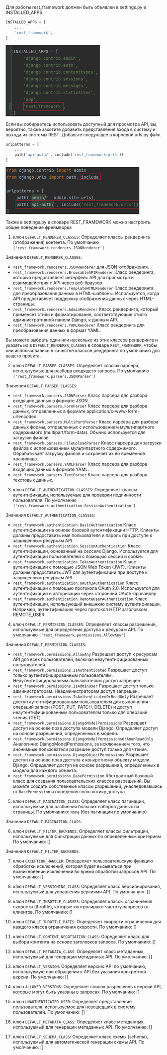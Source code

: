 Для работы rest_framework должен быть объявлен в settings.py в INSTALLED_APPS
```python
INSTALLED_APPS = [
    ...
    'rest_framework',
]
```
![img.png](img.png)

Если вы собираетесь использовать доступный для просмотра API, вы, вероятно, также захотите добавить представления входа 
в систему и выхода из системы REST. Добавьте следующее в корневой urls.py файл. 

```python
urlpatterns = [
    ...
    path('api-auth/', include('rest_framework.urls'))
]
```

![img_1.png](img_1.png)

Также в settings.py в словаре REST_FRAMEWORK можно настроить общее поведение фреймворка

1. ключ `DEFAULT_RENDERER_CLASSES`: Определяет классы рендеринга (отображения) контента. 
По умолчанию `['rest_framework.renderers.JSONRenderer']`

Значения `DEFAULT_RENDERER_CLASSES`:
   * `rest_framework.renderers.JSONRenderer` для JSON-отображения.
   * `rest_framework.renderers.BrowsableAPIRenderer` Класс рендеринга, который предоставляет интерфейс API для просмотра 
   и взаимодействия с API через веб-браузер
   * `rest_framework.renderers.TemplateHTMLRenderer` Класс рендеринга для преобразования данных в HTML-шаблоны. 
   Используется, когда API предоставляет поддержку отображения данных через HTML-страницы.
   * `rest_framework.renderers.AdminRenderer` Класс рендеринга, который применяет стили и форматирование, соответствующие 
   стилю административной панели Django, к данным API.
   * `rest_framework.renderers.YAMLRenderer` Класс рендеринга для преобразования данных в формат YAML.

Вы можете выбрать один или несколько из этих классов рендеринга и указать их в `DEFAULT_RENDERER_CLASSES` в словаре 
`REST_FRAMEWORK`, чтобы они использовались в качестве классов рендеринга по умолчанию для вашего проекта.

2. ключ `DEFAULT_PARSER_CLASSES`: Определяет классы парсера, используемые для разбора входящего запроса. 
По умолчанию `['rest_framework.parsers.JSONParser']`

Значения `DEFAULT_PARSER_CLASSES`:
   * `rest_framework.parsers.JSONParser` Класс парсера для разбора входящих данных в формате JSON.
   * `rest_framework.parsers.FormParser` Класс парсера для разбора данных, отправленных в формате application/x-www-form-urlencoded
   * `rest_framework.parsers.MultiPartParser` Класс парсера для разбора данных формы, отправленных с использованием 
мультипартного содержимого (multipart/form-data). Обычно используется для загрузки файлов
   * `rest_framework.parsers.FileUploadParser` Класс парсера для загрузки файлов с использованием мультипартного содержимого. 
Обрабатывает загрузку файлов и сохраняет их во временное хранилище.
   * `rest_framework.parsers.YAMLParser` Класс парсера для разбора входящих данных в формате YAML.
   * `rest_framework.parsers.TextParser` Класс парсера для разбора текстовых данных.

3. ключ `DEFAULT_AUTHENTICATION_CLASSES`: Определяет классы аутентификации, используемые для проверки подлинности пользователя.
По умолчанию `['rest_framework.authentication.SessionAuthentication']`

Значения `DEFAULT_AUTHENTICATION_CLASSES`:
   * `rest_framework.authentication.BasicAuthentication` Класс аутентификации на основе базовой аутентификации HTTP. 
Клиенты должны предоставить имя пользователя и пароль при доступе к защищенным ресурсам API.
   * `rest_framework.authentication.SessionAuthentication` Класс аутентификации, основанный на сессиях Django. 
Используется для аутентификации пользователей с помощью сессий и cookie.
   * `rest_framework.authentication.TokenAuthentication` Класс аутентификации с помощью JSON Web Token (JWT). 
Клиенты должны предоставить JWT для аутентификации при доступе к защищенным ресурсам API.
   * `rest_framework.authentication.OAuth2Authentication` Класс аутентификации с помощью протокола OAuth 2.0. 
Используется для аутентификации и авторизации через сторонний OAuth-провайдер
   * `rest_framework.authentication.RemoteUserAuthentication` Класс аутентификации, использующий внешнюю систему аутентификации. 
Например, аутентификацию через протокол HTTP заголовком REMOTE_USER

4. ключ `DEFAULT_PERMISSION_CLASSES`: Определяет классы разрешений, используемые для определения доступа к ресурсам API.
По умолчанию  `['rest_framework.permissions.AllowAny']`

Значения `DEFAULT_PERMISSION_CLASSES`:
   * `rest_framework.permissions.AllowAny` Разрешает доступ к ресурсам API для всех пользователей, 
включая неаутентифицированных пользователей.
   * `rest_framework.permissions.IsAuthenticated` Разрешает доступ только аутентифицированным пользователям. 
Неаутентифицированным пользователям доступ запрещен.
   * `rest_framework.permissions.IsAdminUser` Разрешает доступ только администраторам. Неадминистраторам доступ запрещен.
   * `rest_framework.permissions.IsAuthenticatedOrReadOnly` Разрешает доступ аутентифицированным пользователям для выполнения 
операций записи (POST, PUT, PATCH, DELETE) и доступ неаутентифицированным пользователям только для операций чтения (GET)
   * `rest_framework.permissions.DjangoModelPermissions` Разрешает доступ на основе прав доступа модели Django. 
Определяет доступ на основе разрешений, определенных в модели.
   * `rest_framework.permissions.DjangoModelPermissionsOrAnonReadOnly` Аналогично DjangoModelPermissions, за исключением того, что анонимные пользователи
разрешен доступ только для чтения.
   * `rest_framework.permissions.DjangoObjectPermissions` Разрешает доступ на основе прав доступа к конкретному объекту 
модели Django. Определяет доступ на основе разрешений, определенных в модели для каждого объекта.
   * `rest_framework.permissions.BasePermission` Абстрактный базовый класс для создания пользовательских классов разрешений. 
Вы можете создать собственные классы разрешений, унаследовавшись от `BasePermission` и определив свою логику доступа.

5. ключ `DEFAULT_PAGINATION_CLASS`: Определяет класс пагинации, используемый для разбиения больших наборов данных на страницы.
По умолчанию: `None` (без пагинации по умолчанию)

Значения `DEFAULT_PAGINATION_CLASS`:





6. ключ `DEFAULT_FILTER_BACKENDS`: Определяет классы фильтрации, используемые для фильтрации данных по определенным критериям
По умолчанию: []

Значения `DEFAULT_FILTER_BACKENDS`:



7. ключ `EXCEPTION_HANDLER`: Определяет пользовательскую функцию обработки исключений, которая будет вызываться при 
возникновении исключений во время обработки запросов API.
По умолчанию: []



8. ключ `DEFAULT_VERSIONING_CLASS`: Определяет класс версионирования, используемый для управления версиями API. 
По умолчанию: []



9. ключ `DEFAULT_THROTTLE_CLASSES`: Определяет классы ограничения скорости (throttle), которые контролируют частоту 
запросов от клиентов.
По умолчанию: []



10. ключ `DEFAULT_THROTTLE_RATES`: Определяет скорости ограничения для каждого класса ограничения скорости. 
По умолчанию: []


11. ключ `DEFAULT_CONTENT_NEGOTIATION_CLASS`: Определяет класс для выбора контента на основе заголовков запроса. 
По умолчанию: []


12. ключ `DEFAULT_METADATA_CLASS`: Определяет класс метаданных, используемый для генерации метаданных API. 
По умолчанию: []


13. ключ `DEFAULT_VERSION`: Определяет версию API по умолчанию, используемую при обращении к API без указания конкретной версии.
По умолчанию: []


14. ключ `ALLOWED_VERSIONS`: Определяет список разрешенных версий API, которые могут быть указаны в запросах.
По умолчанию: []


15. ключ `UNAUTHENTICATED_USER`: Определяет представление пользователя, используемое для невошедших в систему пользователей. 
По умолчанию: []


16. ключ `DEFAULT_METADATA_CLASS`: Определяет класс метаданных, используемый для генерации метаданных API. 
По умолчанию: []


17. ключ `DEFAULT_SCHEMA_CLASS`: Определяет класс схемы (schema), используемый для автоматической генерации схемы API.
По умолчанию: []

    